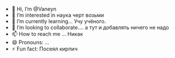 - 👋 Hi, I’m @Vaneyn
- 👀 I’m interested in наука черт возьми 
- 🌱 I’m currently learning... Учу учёного.
- 💞️ I’m looking to collaborate.... а тут и добавлять ничего не надо 
- 📫 How to reach me ... Никак 
- 😄 Pronouns: ...
- ⚡ Fun fact: Посеял кирпич

<!---
Vaneyn/Vaneyn is a ✨ special ✨ repository because its `README.md` (this file) appears on your GitHub profile.
You can click the Preview link to take a look at your changes.
--->

